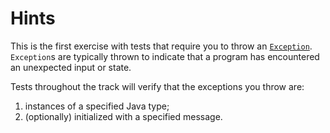 # Hints

This is the first exercise with tests that require you to throw an [`Exception`][exception-docs].
`Exception`s are typically thrown to indicate that a program has encountered an unexpected input or state.

Tests throughout the track will verify that the exceptions you throw are:

1. instances of a specified Java type;
2. (optionally) initialized with a specified message.

[exception-docs]: https://docs.oracle.com/javase/8/docs/api/java/lang/Exception.html
